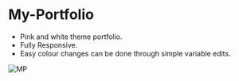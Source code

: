 # My-Portfolio

- Pink and white theme portfolio.
- Fully Responsive.
- Easy colour changes can be done through simple variable edits.
  

  
  
![MP](https://github.com/manahil2001/My-Portfolio/assets/126107531/9ae266bf-42af-4c42-80dd-3d31ee969377)
